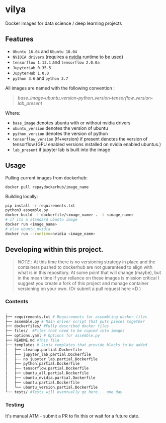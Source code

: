 # vilya

Docker images for data science / deep learning projects


## Features

- `Ubuntu 16.04` and `Ubuntu 18.04`
- `NVIDIA drivers` (requires a [nvidia](https://github.com/NVIDIA/nvidia-docker) runtime to be used)
- `tensorflow 1.13.1` and `tensorflow 2.0.0a`
- `JupyterLab 0.35.5`
- `JupyterHub 1.0.0`
- `python 3.6` and `python 3.7`

All images are named with the following convention :

> *base_image*__-__*ubuntu_version*__-__*python_version*__-__*tensorflow_version*__-__*lab_present*

Where:

- `base_image` denotes ubuntu with or without nvidia drivers
- `ubuntu_version` denotes the version of ubuntu 
- `python_version` denotes the version of python
- `tensorflow_version` (tf+version) if present denotes the version of tensorflow.(GPU enabled versions installed on nvidia enabled ubuntus.)
- `lab_present` if jupyter lab is built into the image 


## Usage

Pulling current images from dockerhub:

`docker pull repaydockerhub/image_name`


Building locally:

```bash
pip install -r requirements.txt
python3 assemble.py
docker build -f dockerfile/<image_name> . -t <image_name>
# if its a standard ubuntu image
docker run <image_name>
# else ubuntu_nvidia
docker run --runtime=nvidia <image_name> 
```



## Developing within this project.

> *NOTE* :  At this time there is no versioning strategy in place and the containers pushed 
to dockerhub are not guaranteed to align with what is in this repository. At some point that 
will change (maybe), but in the mean time if your reliance on these images is mission critical 
I suggest you create a fork of this project and manage container versioning on your own. (Or submit a 
pull request here =D ) 
 
### Contents
 
```bash
.
├── requirements.txt # Requirements for assembling docker files
├── assemble.py # Main driver script that puts pieces together
├── dockerfiles/ #Fully described docker files
├── files/  #Files that need to be copied into images
├── options.yaml # Options for assemble.py
├── README.md #This file
├── templates # Jinja templates that provide blocks to be added
│   ├── cleanup.partial.Dockerfile
│   ├── jupyter_lab.partial.Dockerfile
│   ├── no_jupyter_lab.partial.Dockerfile
│   ├── python.partial.Dockerfile
│   ├── tensorflow.partial.Dockerfile
│   ├── ubuntu_all.partial.Dockerfile
│   ├── ubuntu_nvidia.partial.Dockerfile
│   ├── ubuntu.partial.Dockerfile
│   └── ubuntu_version.partial.Dockerfile
└── tests/ #Tests will eventually go here... one day

```

### Testing 

It's manual ATM - submit a PR to fix this or wait for a future date.